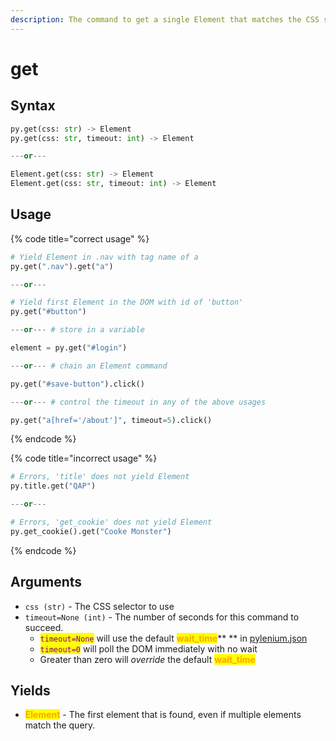 ```yaml
---
description: The command to get a single Element that matches the CSS selector.
---
```


# get

## Syntax

```python
py.get(css: str) -> Element
py.get(css: str, timeout: int) -> Element

---or---

Element.get(css: str) -> Element
Element.get(css: str, timeout: int) -> Element
```

## Usage

{% code title="correct usage" %}
```python
# Yield Element in .nav with tag name of a
py.get(".nav").get("a")

---or---

# Yield first Element in the DOM with id of 'button'
py.get("#button")

---or--- # store in a variable

element = py.get("#login")

---or--- # chain an Element command

py.get("#save-button").click()

---or--- # control the timeout in any of the above usages

py.get("a[href='/about']", timeout=5).click()
```
{% endcode %}

{% code title="incorrect usage" %}
```python
# Errors, 'title' does not yield Element
py.title.get("QAP")

---or---

# Errors, 'get_cookie' does not yield Element
py.get_cookie().get("Cooke Monster")
```
{% endcode %}

## Arguments

* `css (str)` - The CSS selector to use
* `timeout=None (int)` - The number of seconds for this command to succeed.
  * <mark style="color:purple;">`timeout=None`</mark> will use the default <mark style="color:orange;">**wait\_time**</mark>** ** in [pylenium.json](../../docs/configuration/pylenium.json.md)
  * <mark style="color:purple;">`timeout=0`</mark> will poll the DOM immediately with no wait
  * Greater than zero will _override_ the default <mark style="color:orange;">**wait\_time**</mark>

## Yields

* <mark style="color:orange;">**Element**</mark> - The first element that is found, even if multiple elements match the query.
